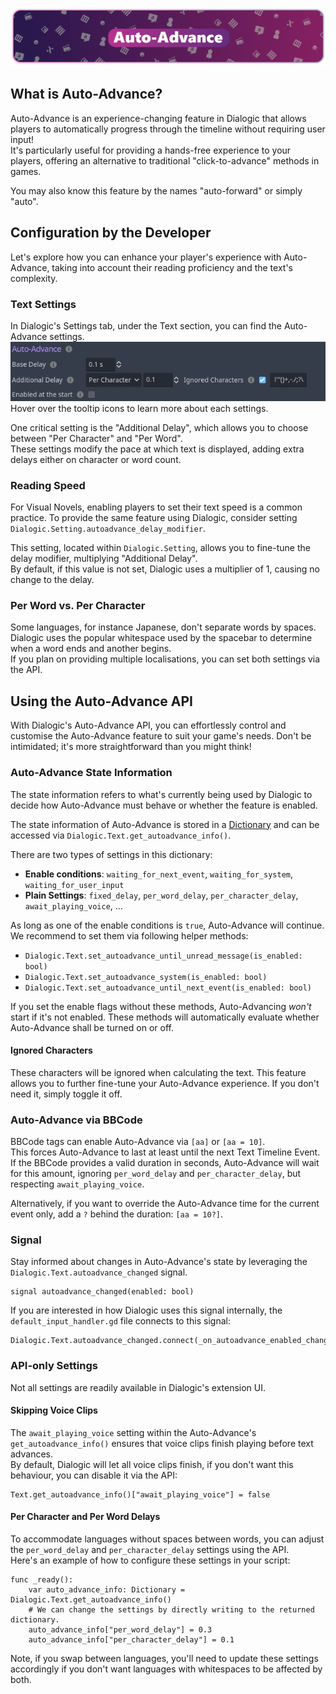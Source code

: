 ![header_getting_started](./Media/Headers/autoadvance.png)

## What is Auto-Advance?

Auto-Advance is an experience-changing feature in Dialogic that allows players to automatically progress through the timeline without requiring user input!\
It's particularly useful for providing a hands-free experience to your players, offering an alternative to traditional "click-to-advance" methods in games.

You may also know this feature by the names "auto-forward" or simply "auto".

## Configuration by the Developer
Let's explore how you can enhance your player's experience with Auto-Advance, taking into account their reading proficiency and the text's complexity.

### Text Settings
In Dialogic's Settings tab, under the Text section, you can find the Auto-Advance settings.
![header_saving_loading](./Media/AutoAdvance/auto_advance_settings.png)
Hover over the tooltip icons to learn more about each settings.


One critical setting is the "Additional Delay", which allows you to choose between "Per Character" and "Per Word".\
These settings modify the pace at which text is displayed, adding extra delays either on character or word count.

### Reading Speed
For Visual Novels, enabling players to set their text speed is a common practice. To provide the same feature using Dialogic, consider setting `Dialogic.Setting.autoadvance_delay_modifier`.

This setting, located within `Dialogic.Setting`, allows you to fine-tune the delay modifier, multiplying "Additional Delay".\
By default, if this value is not set, Dialogic uses a multiplier of 1, causing no change to the delay.

### Per Word vs. Per Character
Some languages, for instance Japanese, don't separate words by spaces.\
Dialogic uses the popular whitespace used by the spacebar to determine when a word ends and another begins.\
If you plan on providing multiple localisations, you can set both settings via the API.

## Using the Auto-Advance API
With Dialogic's Auto-Advance API, you can effortlessly control and customise the Auto-Advance feature to suit your game's needs. Don't be intimidated; it's more straightforward than you might think!

### Auto-Advance State Information
The state information refers to what's currently being used by Dialogic to decide how Auto-Advance must behave or whether the feature is enabled.

The state information of Auto-Advance is stored in a [Dictionary](https://docs.godotengine.org/en/stable/classes/class_dictionary.html) and can be accessed via `Dialogic.Text.get_autoadvance_info()`.

There are two types of settings in this dictionary:
- **Enable conditions**: `waiting_for_next_event`, `waiting_for_system`, `waiting_for_user_input`
- **Plain Settings**: `fixed_delay`, `per_word_delay`, `per_character_delay`, `await_playing_voice`, …

As long as one of the enable conditions is `true`, Auto-Advance will continue. We recommend to set them via following helper methods:

- `Dialogic.Text.set_autoadvance_until_unread_message(is_enabled: bool)`
- `Dialogic.Text.set_autoadvance_system(is_enabled: bool)`
- `Dialogic.Text.set_autoadvance_until_next_event(is_enabled: bool)`

If you set the enable flags without these methods, Auto-Advancing *won't* start if it's not enabled.
These methods will automatically evaluate whether Auto-Advance shall be turned on or off.

#### Ignored Characters
These characters will be ignored when calculating the text. This feature allows you to further fine-tune your Auto-Advance experience. If you don't need it, simply toggle it off.


### Auto-Advance via BBCode
BBCode tags can enable Auto-Advance via `[aa]` or `[aa = 10]`.\
This forces Auto-Advance to last at least until the next Text Timeline Event.\
If the BBCode provides a valid duration in seconds, Auto-Advance will wait for this amount, ignoring `per_word_delay` and `per_character_delay`, but respecting `await_playing_voice`.

Alternatively, if you want to override the Auto-Advance time for the current event only, add a `?` behind the duration: `[aa = 10?]`.

### Signal
Stay informed about changes in Auto-Advance's state by leveraging the `Dialogic.Text.autoadvance_changed` signal.

```gdscript
signal autoadvance_changed(enabled: bool)
```

If you are interested in how Dialogic uses this signal internally, the `default_input_handler.gd` file connects to this signal:

```gdscript
Dialogic.Text.autoadvance_changed.connect(_on_autoadvance_enabled_change)
```

### API-only Settings

Not all settings are readily available in Dialogic's extension UI.

#### Skipping Voice Clips

The `await_playing_voice` setting within the Auto-Advance's `get_autoadvance_info()` ensures that voice clips finish playing before text advances.\
By default, Dialogic will let all voice clips finish, if you don't want this behaviour, you can disable it via the API:

```gdscript
Text.get_autoadvance_info()["await_playing_voice"] = false
```

#### Per Character and Per Word Delays
To accommodate languages without spaces between words, you can adjust the `per_word_delay` and `per_character_delay` settings using the API.\
 Here's an example of how to configure these settings in your script:

```gdscript
func _ready():
    var auto_advance_info: Dictionary = Dialogic.Text.get_autoadvance_info()
    # We can change the settings by directly writing to the returned dictionary.
    auto_advance_info["per_word_delay"] = 0.3
    auto_advance_info["per_character_delay"] = 0.1
```

Note, if you swap between languages, you'll need to update these settings accordingly if you don't want languages with whitespaces to be affected by both.
